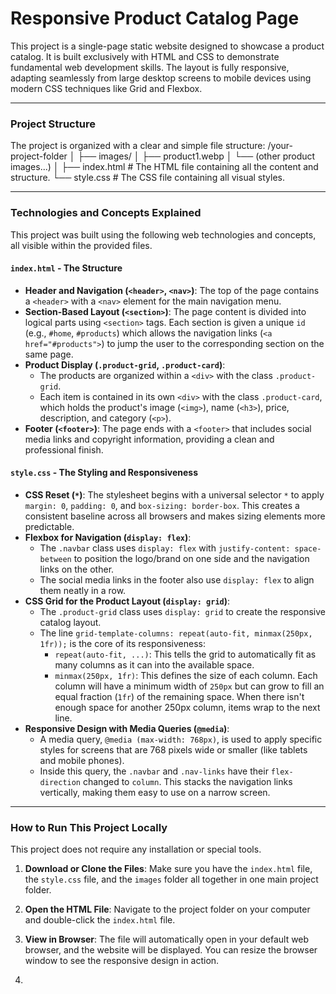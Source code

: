# Responsive Product Catalog Page

This project is a single-page static website designed to showcase a product catalog. It is built exclusively with HTML and CSS to demonstrate fundamental web development skills. The layout is fully responsive, adapting seamlessly from large desktop screens to mobile devices using modern CSS techniques like Grid and Flexbox.

---

### **Project Structure**

The project is organized with a clear and simple file structure:
/your-project-folder
│
├── images/
│ ├── product1.webp
│ └── (other product images...)
│
├── index.html # The HTML file containing all the content and structure.
└── style.css # The CSS file containing all visual styles.


---

### **Technologies and Concepts Explained**

This project was built using the following web technologies and concepts, all visible within the provided files.

#### **`index.html` - The Structure**

*   **Header and Navigation (`<header>`, `<nav>`)**: The top of the page contains a `<header>` with a `<nav>` element for the main navigation menu.
*   **Section-Based Layout (`<section>`)**: The page content is divided into logical parts using `<section>` tags. Each section is given a unique `id` (e.g., `#home`, `#products`) which allows the navigation links (`<a href="#products">`) to jump the user to the corresponding section on the same page.
*   **Product Display (`.product-grid`, `.product-card`)**:
    *   The products are organized within a `<div>` with the class `.product-grid`.
    *   Each item is contained in its own `<div>` with the class `.product-card`, which holds the product's image (`<img>`), name (`<h3>`), price, description, and category (`<p>`).
*   **Footer (`<footer>`)**: The page ends with a `<footer>` that includes social media links and copyright information, providing a clean and professional finish.

#### **`style.css` - The Styling and Responsiveness**

*   **CSS Reset (`*`)**: The stylesheet begins with a universal selector `*` to apply `margin: 0`, `padding: 0`, and `box-sizing: border-box`. This creates a consistent baseline across all browsers and makes sizing elements more predictable.
*   **Flexbox for Navigation (`display: flex`)**:
    *   The `.navbar` class uses `display: flex` with `justify-content: space-between` to position the logo/brand on one side and the navigation links on the other.
    *   The social media links in the footer also use `display: flex` to align them neatly in a row.
*   **CSS Grid for the Product Layout (`display: grid`)**:
    *   The `.product-grid` class uses `display: grid` to create the responsive catalog layout.
    *   The line `grid-template-columns: repeat(auto-fit, minmax(250px, 1fr));` is the core of its responsiveness:
        *   `repeat(auto-fit, ...)`: This tells the grid to automatically fit as many columns as it can into the available space.
        *   `minmax(250px, 1fr)`: This defines the size of each column. Each column will have a minimum width of `250px` but can grow to fill an equal fraction (`1fr`) of the remaining space. When there isn't enough space for another 250px column, items wrap to the next line.
*   **Responsive Design with Media Queries (`@media`)**:
    *   A media query, `@media (max-width: 768px)`, is used to apply specific styles for screens that are 768 pixels wide or smaller (like tablets and mobile phones).
    *   Inside this query, the `.navbar` and `.nav-links` have their `flex-direction` changed to `column`. This stacks the navigation links vertically, making them easy to use on a narrow screen.

---

### **How to Run This Project Locally**

This project does not require any installation or special tools.

1.  **Download or Clone the Files**: Make sure you have the `index.html` file, the `style.css` file, and the `images` folder all together in one main project folder.
2.  **Open the HTML File**: Navigate to the project folder on your computer and double-click the `index.html` file.
3.  **View in Browser**: The file will automatically open in your default web browser, and the website will be displayed. You can resize the browser window to see the responsive design in action.

4.  
